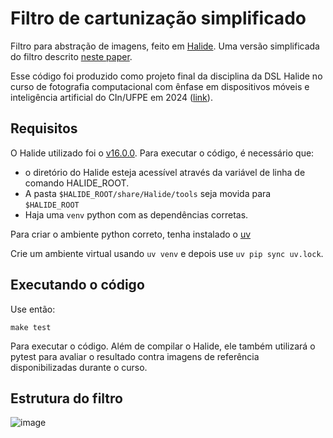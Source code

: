 # Filtro de cartunização simplificado
Filtro para abstração de imagens, feito em [Halide](https://halide-lang.org/). Uma versão simplificada do filtro descrito [neste paper](https://dl.acm.org/doi/abs/10.1145/1141911.1142018).

Esse código foi produzido como projeto final da disciplina da DSL Halide no curso de fotografia computacional com ênfase em dispositivos móveis e inteligência artificial do CIn/UFPE em 2024 ([link](https://luxai.cin.ufpe.br/cursos.html)).

## Requisitos
O Halide utilizado foi o [v16.0.0](https://github.com/halide/Halide/releases/tag/v16.0.0). Para executar o código, é necessário que:
- o diretório do Halide esteja acessível através da variável de linha de comando HALIDE_ROOT.
- A pasta ```$HALIDE_ROOT/share/Halide/tools``` seja movida para 
```$HALIDE_ROOT```
- Haja uma ```venv``` python com as dependências corretas.

Para criar o ambiente python correto, tenha instalado o [uv](https://docs.astral.sh/uv/)

Crie um ambiente virtual usando ```uv venv``` e depois use ```uv pip sync uv.lock```.

## Executando o código

Use então:
```
make test
```
Para executar o código. Além de compilar o Halide, ele também utilizará o pytest para avaliar o resultado contra imagens de referência disponibilizadas durante o  curso.

## Estrutura do filtro

![image](/docs/filter.png)
